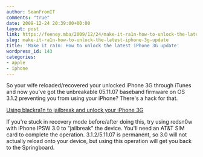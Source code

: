 ```yaml
---
author: SeanFromIT
comments: "true"
date: 2009-12-24 20:39:00+00:00
layout: post
link: https://feeney.mba/2009/12/24/make-it-ra1n-how-to-unlock-the-latest-iphone-3g-update/
slug: make-it-ra1n-how-to-unlock-the-latest-iphone-3g-update
title: 'Make it ra1n: How to unlock the latest iPhone 3G update'
wordpress_id: 143
categories:
- apple
- iphone
---
```


So your wife reloaded/recovered your unlocked iPhone 3G through iTunes and now you've got the unbreakable 05.11.07 baseband firmware on OS 3.1.2 preventing you from using your iPhone? There's a hack for that.    
  
[Using blackra1n to jailbreak and unlock your iPhone 3G](http://www.iclarified.com/entry/index.php?enid=5886)  
  
If you're stuck in recovery mode before/after doing this, try using redsn0w with iPhone IPSW 3.0 to "jailbreak" the device. You'll need an AT&T SIM card to complete the operation. 3.1.2/5.11.07 is permanent, so 3.0 will not actually reload onto your device, but using this operation will get you back to the Springboard.  

